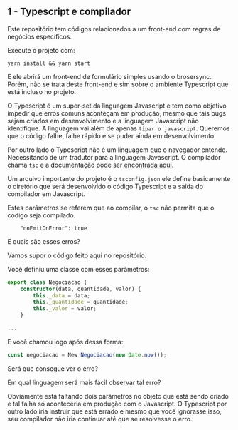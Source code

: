 ## 1 - Typescript e compilador

Este repositório tem códigos relacionados a um front-end com regras de negócios específicos.

Execute o projeto com:

```
yarn install && yarn start
```

E ele abrirá um front-end de formulário simples usando o brosersync. Porém, não se trata deste front-end e sim sobre o ambiente Typescript que está incluso no projeto.

O Typescript é um super-set da linguagem Javascript e tem como objetivo impedir que erros comuns aconteçam em produção, mesmo que tais bugs sejam criados em desenvolvimento e a linguagem Javascript não identifique. A linguagem vai além de apenas `tipar o javascript`. Queremos que o código falhe, falhe rápido e se puder ainda em desenvolvimento.

Por outro lado o Typescript não é um linguagem que o navegador entende. Necessitando de um tradutor para a linguagem Javascript. O compilador chama `tsc` e a documentação pode ser [encontrada aqui](https://www.typescriptlang.org/docs/handbook/compiler-options.html).

Um arquivo importante do projeto é o `tsconfig.json` ele define basicamente o diretório que será desenvolvido o código Typescript e a saída do compilador em Javascript.

Estes parâmetros se referem que ao compilar, o `tsc` não permita que o código seja compilado.

```
    "noEmitOnError": true
```

E quais são esses erros?

Vamos supor o código feito aqui no repositório.

Você definiu uma classe com esses parâmetros:

```ts
export class Negociacao {
    constructor(data, quantidade, valor) {
		this._data = data;
		this._quantidade = quantidade;
		this._valor = valor;
	}

...
```

E você chamou logo após dessa forma:

```js
const negociacao = New Negociacao(new Date.now());
```

Será que consegue ver o erro?

Em qual linguagem será mais fácil observar tal erro?

Obviamente está faltando dois parâmetros no objeto que está sendo criado e tal falha só aconteceria em produção com o Javascript. O Typescript por outro lado iria instruir que está errado e mesmo que você ignorasse isso, seu compilador não iria continuar até que se resolvesse o erro.
